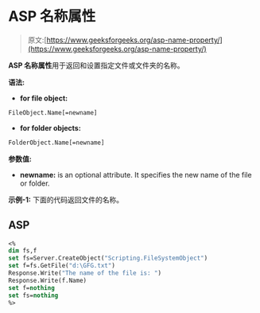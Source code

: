 # ASP 名称属性

> 原文:[https://www.geeksforgeeks.org/asp-name-property/](https://www.geeksforgeeks.org/asp-name-property/)

**ASP 名称属性**用于返回和设置指定文件或文件夹的名称。

**语法:**

*   **for file object:**

```vb
FileObject.Name[=newname]
```

*   **for folder objects:**

```vb
FolderObject.Name[=newname]
```

**参数值:**

*   **newname:** is an optional attribute. It specifies the new name of the file or folder.

**示例-1:** 下面的代码返回文件的名称。

## ASP

```vb
<%
dim fs,f
set fs=Server.CreateObject("Scripting.FileSystemObject")
set f=fs.GetFile("d:\GFG.txt")
Response.Write("The name of the file is: ")
Response.Write(f.Name)
set f=nothing
set fs=nothing
%>
```
